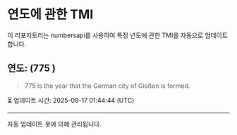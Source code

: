 
# 연도에 관한 TMI

이 리포지토리는 numbersapi를 사용하여 특정 년도에 관한 TMI를 자동으로 업데이트합니다.

## 연도: (775 )
> 775 is the year that the German city of Gießen is formed.

⏳ 업데이트 시간: 2025-09-17 01:44:44 (UTC)

---
자동 업데이트 봇에 의해 관리됩니다.
